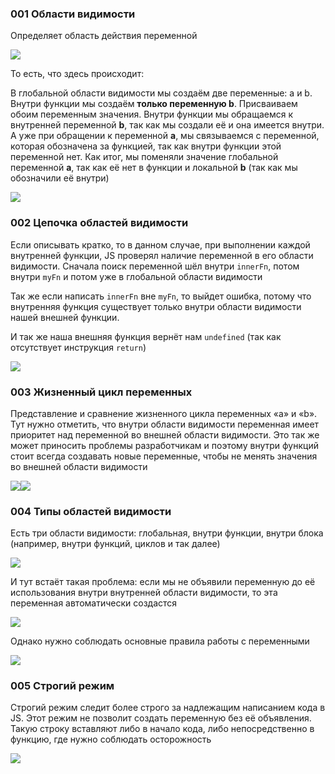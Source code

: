 ### 001 Области видимости

Определяет область действия переменной

![](../_png/Pasted%20image%2020220908183607.png)

То есть, что здесь происходит:

В глобальной области видимости мы создаём две переменные: a и b. Внутри функции мы создаём **только переменную b**. Присваиваем обоим переменным значения. Внутри функции мы обращаемся к внутренней переменной **b**, так как мы создали её и она имеется внутри. А уже при обращении к переменной **a**, мы связываемся с переменной, которая обозначена за функцией, так как внутри функции этой переменной нет. Как итог, мы поменяли значение глобальной переменной **a**, так как её нет в функции и локальной **b** (так как мы обозначили её внутри)

![](../_png/Pasted%20image%2020220908183616.png)

### 002 Цепочка областей видимости

Если описывать кратко, то в данном случае, при выполнении каждой внутренней функции, JS проверял наличие переменной в его области видимости. Сначала поиск переменной шёл внутри `innerFn`, потом внутри `myFn` и потом уже в глобальной области видимости

Так же если написать `innerFn` вне `myFn`, то выйдет ошибка, потому что внутренняя функция существует только внутри области видимости нашей внешней функции.

И так же наша внешняя функция вернёт нам `undefined` (так как отсутствует инструкция `return`)

![](../_png/Pasted%20image%2020220908183624.png)

### 003 Жизненный цикл переменных

Представление и сравнение жизненного цикла переменных «a» и «b». Тут нужно отметить, что внутри области видимости переменная имеет приоритет над переменной во внешней области видимости. Это так же может приносить проблемы разработчикам и поэтому внутри функций стоит всегда создавать новые переменные, чтобы не менять значения во внешней области видимости

![](../_png/Pasted%20image%2020220908183629.png)![](../_png/Pasted%20image%2020220908183638.png)

### 004 Типы областей видимости

Есть три области видимости: глобальная, внутри функции, внутри блока (например, внутри функций, циклов и так далее)

![](../_png/Pasted%20image%2020220908183647.png)

И тут встаёт такая проблема: если мы не объявили переменную до её использования внутри внутренней области видимости, то эта переменная автоматически создастся

![](../_png/Pasted%20image%2020220908183656.png)

Однако нужно соблюдать основные правила работы с переменными

![](../_png/Pasted%20image%2020220908183701.png)

### 005 Строгий режим

Строгий режим следит более строго за надлежащим написанием кода в JS. Этот режим не позволит создать переменную без её объявления. Такую строку вставляют либо в начало кода, либо непосредственно в функцию, где нужно соблюдать осторожность

![](../_png/Pasted%20image%2020220908183713.png)